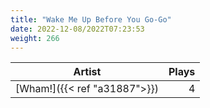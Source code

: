 ```yaml
---
title: "Wake Me Up Before You Go-Go"
date: 2022-12-08/2022T07:23:53
weight: 266
---
```




 Artist | Plays 
----- | -----:
[Wham!]({{< ref "a31887">}}) | 4

